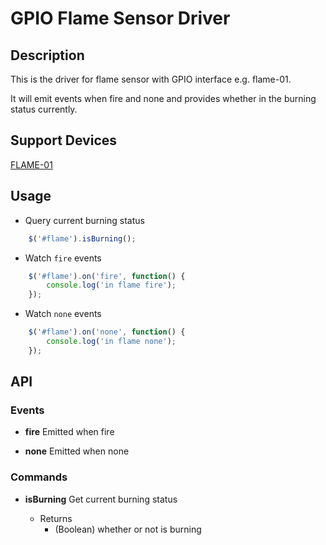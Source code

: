 # GPIO Flame Sensor Driver

## Description

This is the driver for flame sensor with GPIO interface e.g. flame-01.

It will emit events when fire and none and provides whether in the burning status currently.

## Support Devices

[FLAME-01](http://rap.ruff.io/devices/FLAME-01)

## Usage

* Query current burning status

```javascript
    $('#flame').isBurning();
```

* Watch `fire` events

```javascript
    $('#flame').on('fire', function() {
        console.log('in flame fire');
    });
```

* Watch `none` events

```javascript
    $('#flame').on('none', function() {
        console.log('in flame none');
    });

```

## API
### Events
* **fire**
Emitted when fire

* **none**
Emitted when none

### Commands
* **isBurning**
Get current burning status

	* Returns
		* (Boolean) whether or not is burning
